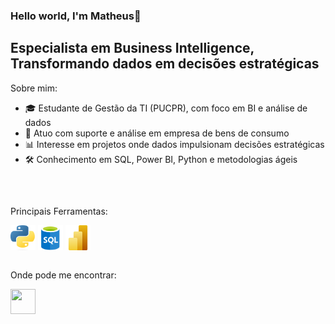 ### Hello world, I'm Matheus👋

## Especialista em Business Intelligence,  <br> Transformando dados em decisões estratégicas

Sobre mim:

- 🎓 Estudante de Gestão da TI (PUCPR), com foco em BI e análise de dados
- 💼 Atuo com suporte e análise em empresa de bens de consumo
- 📊 Interesse em projetos onde dados impulsionam decisões estratégicas
- 🛠️ Conhecimento em SQL, Power BI, Python e metodologias ágeis

<br>

## 

Principais Ferramentas:

<div style="display: inline_block">
  <img align="center" alt="Python" height="40" width="40" src="https://github.com/BruceFonseca/ferramentas/blob/main/Python-logo-notext.svg.png?raw=true">
  <img align="center" alt="SQL" height="40" width="40" src="https://github.com/BruceFonseca/ferramentas/blob/main/logo.png?raw=true">
  <img align="center" alt="Power BI" height="40" width="40" src="https://github.com/BruceFonseca/ferramentas/blob/main/1200px-New_Power_BI_Logo.svg.png?raw=true">
</div>

<br>

  
Onde pode me encontrar:

  <a href="https://www.linkedin.com/in/matheus-chiquiti-061a63238/">
    <img align="center" alt="" height="40" width="40" src="https://github.com/BruceFonseca/Portfolio/blob/main/social%20icons/linkedin.png?raw=true">
  </a>
